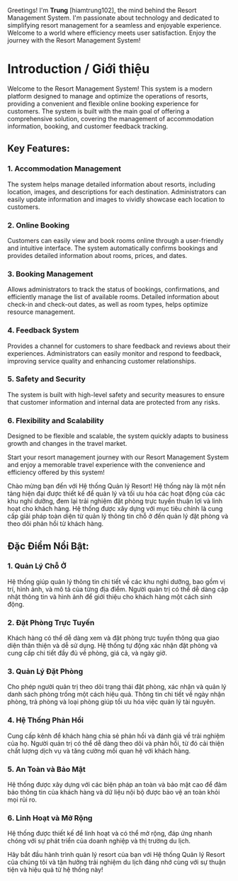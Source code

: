 Greetings! I'm **Trung** [hiamtrung102], the mind behind the Resort Management System. I'm passionate about technology and dedicated to simplifying resort management for a seamless and enjoyable experience. Welcome to a world where efficiency meets user satisfaction. Enjoy the journey with the Resort Management System!

# Introduction / Giới thiệu </h3>
Welcome to the Resort Management System! This system is a modern platform designed to manage and optimize the operations of resorts, providing a convenient and flexible online booking experience for customers. The system is built with the main goal of offering a comprehensive solution, covering the management of accommodation information, booking, and customer feedback tracking.

## Key Features: </h3>

### 1. Accommodation Management
The system helps manage detailed information about resorts, including location, images, and descriptions for each destination. Administrators can easily update information and images to vividly showcase each location to customers.

### 2. Online Booking
Customers can easily view and book rooms online through a user-friendly and intuitive interface. The system automatically confirms bookings and provides detailed information about rooms, prices, and dates.

### 3. Booking Management
Allows administrators to track the status of bookings, confirmations, and efficiently manage the list of available rooms. Detailed information about check-in and check-out dates, as well as room types, helps optimize resource management.

### 4. Feedback System
Provides a channel for customers to share feedback and reviews about their experiences. Administrators can easily monitor and respond to feedback, improving service quality and enhancing customer relationships.

### 5. Safety and Security
The system is built with high-level safety and security measures to ensure that customer information and internal data are protected from any risks.

### 6. Flexibility and Scalability
Designed to be flexible and scalable, the system quickly adapts to business growth and changes in the travel market.

Start your resort management journey with our Resort Management System and enjoy a memorable travel experience with the convenience and efficiency offered by this system!

Chào mừng bạn đến với Hệ thống Quản lý Resort! Hệ thống này là một nền tảng hiện đại được thiết kế để quản lý và tối ưu hóa các hoạt động của các khu nghỉ dưỡng, đem lại trải nghiệm đặt phòng trực tuyến thuận lợi và linh hoạt cho khách hàng. Hệ thống được xây dựng với mục tiêu chính là cung cấp giải pháp toàn diện từ quản lý thông tin chỗ ở đến quản lý đặt phòng và theo dõi phản hồi từ khách hàng.

## Đặc Điểm Nổi Bật:

### 1. Quản Lý Chỗ Ở
Hệ thống giúp quản lý thông tin chi tiết về các khu nghỉ dưỡng, bao gồm vị trí, hình ảnh, và mô tả của từng địa điểm. Người quản trị có thể dễ dàng cập nhật thông tin và hình ảnh để giới thiệu cho khách hàng một cách sinh động.

### 2. Đặt Phòng Trực Tuyến
Khách hàng có thể dễ dàng xem và đặt phòng trực tuyến thông qua giao diện thân thiện và dễ sử dụng. Hệ thống tự động xác nhận đặt phòng và cung cấp chi tiết đầy đủ về phòng, giá cả, và ngày giờ.

### 3. Quản Lý Đặt Phòng
Cho phép người quản trị theo dõi trạng thái đặt phòng, xác nhận và quản lý danh sách phòng trống một cách hiệu quả. Thông tin chi tiết về ngày nhận phòng, trả phòng và loại phòng giúp tối ưu hóa việc quản lý tài nguyên.

### 4. Hệ Thống Phản Hồi
Cung cấp kênh để khách hàng chia sẻ phản hồi và đánh giá về trải nghiệm của họ. Người quản trị có thể dễ dàng theo dõi và phản hồi, từ đó cải thiện chất lượng dịch vụ và tăng cường mối quan hệ với khách hàng.

### 5. An Toàn và Bảo Mật
Hệ thống được xây dựng với các biện pháp an toàn và bảo mật cao để đảm bảo thông tin của khách hàng và dữ liệu nội bộ được bảo vệ an toàn khỏi mọi rủi ro.

### 6. Linh Hoạt và Mở Rộng
Hệ thống được thiết kế để linh hoạt và có thể mở rộng, đáp ứng nhanh chóng với sự phát triển của doanh nghiệp và thị trường du lịch.

Hãy bắt đầu hành trình quản lý resort của bạn với Hệ thống Quản lý Resort của chúng tôi và tận hưởng trải nghiệm du lịch đáng nhớ cùng với sự thuận tiện và hiệu quả từ hệ thống này!
